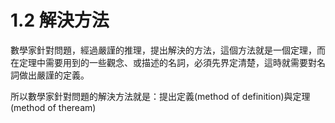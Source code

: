 # 1.2 解決方法

數學家針對問題，經過嚴謹的推理，提出解決的方法，這個方法就是一個定理，而在定理中需要用到的一些觀念、或描述的名詞，必須先界定清楚，這時就需要對名詞做出嚴謹的定義。

所以數學家針對問題的解決方法就是：提出定義\(method of definition\)與定理\(method of theream\)

